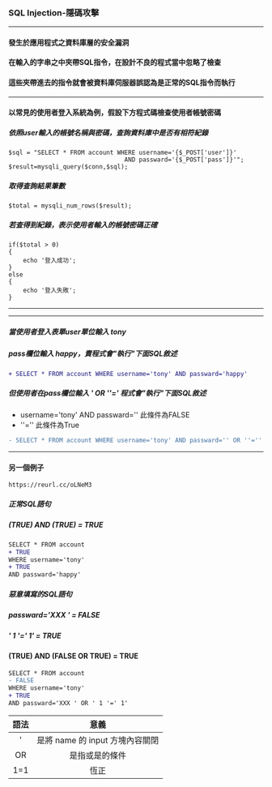 ### SQL Injection-隱碼攻擊
***
#### 發生於應用程式之資料庫層的安全漏洞
#### 在輸入的字串之中夾帶SQL指令，在設計不良的程式當中忽略了檢查
#### 這些夾帶進去的指令就會被資料庫伺服器誤認為是正常的SQL指令而執行 
***
#### 以常見的使用者登入系統為例，假設下方程式碼檢查使用者帳號密碼
##### 依照user輸入的帳號名稱與密碼，查詢資料庫中是否有相符紀錄
```
$sql = "SELECT * FROM account WHERE username='{$_POST['user']}'
							  	AND	passward='{$_POST['pass']}'";
$result=mysqli_query($conn,$sql);
```
##### 取得查詢結果筆數
```
$total = mysqli_num_rows($result);
```
##### 若查得到紀錄，表示使用者輸入的帳號密碼正確
```
if($total > 0)
{
	echo '登入成功';
}
else
{
	echo '登入失敗';
}
```

***
***

##### 當使用者登入表單user單位輸入 tony 
##### pass欄位輸入 happy，責程式會"執行"下面SQL敘述
```diff
+ SELECT * FROM account WHERE username='tony' AND passward='happy'
```
##### 但使用者在pass欄位輸入 ' OR ''=' 程式會"執行"下面SQL敘述
* username='tony' AND passward='' 此條件為FALSE
* ''='' 此條件為True
```diff
- SELECT * FROM account WHERE username='tony' AND passward='' OR ''=''
```

***

#### 另一個例子
```
https://reurl.cc/oLNeM3
```
##### 正常SQL語句
##### (TRUE) AND (TRUE) = TRUE
```diff
SELECT * FROM account 
+ TRUE
WHERE username='tony' 
+ TRUE
AND passward='happy'
```
##### 惡意填寫的SQL語句
##### passward='XXX ' = FALSE
##### ' 1 '=' 1' = TRUE
#### (TRUE) AND (FALSE OR TRUE) = TRUE
```diff
SELECT * FROM account 
- FALSE
WHERE username='tony' 
+ TRUE
AND passward='XXX ' OR ' 1 '=' 1'
```
|語法	|意義|
|:-:|:-:|
|'		|是將 name 的 input 方塊內容關閉|
|OR		|是指或是的條件|
|1=1	|恆正|
